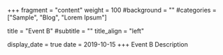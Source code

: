 +++
fragment = "content"
weight = 100
#background = ""
#categories = ["Sample", "Blog", "Lorem Ipsum"]

title = "Event B"
#subtitle = ""
title_align = "left"

display_date = true
date = 2019-10-15
+++
Event B Description